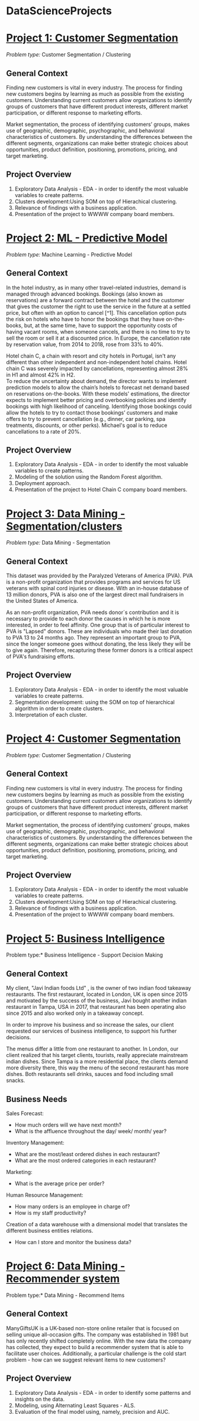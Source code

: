 # DataScienceProjects

# [Project 1: Customer Segmentation ](https://github.com/BeatrizChumbinho/customer_segmentationWWW)

*Problem type:* Customer Segmentation / Clustering

## General Context

Finding new customers is vital in every industry. The process for finding new
customers begins by learning as much as possible from the existing customers.
Understanding current customers allow organizations to identify groups of
customers that have different product interests, different market
participation, or different response to marketing efforts.

Market segmentation, the process of identifying customers’ groups, makes use
of geographic, demographic, psychographic, and behavioral characteristics of
customers. By understanding the differences between the different segments,
organizations can make better strategic choices about opportunities, product
definition, positioning, promotions, pricing, and target marketing.


## Project Overview

1. Exploratory Data Analysis - EDA - in order to identify the most valuable variables to create patterns.
2. Clusters development:Using SOM on top of Hierachical clustering.
3. Relevance of findings with a business application.
4. Presentation of the project to WWWW company board members.



# [Project 2: ML - Predictive Model ](https://github.com/BeatrizChumbinho/PredictiveModel_HotelCancelations)

*Problem type:* Machine Learning - Predictive Model

## General Context

In the hotel industry, as in many other travel-related industries, demand is managed through advanced bookings. Bookings (also known as reservations) are a forward contract between the hotel and the customer that gives the customer the right to use the service in the future at a settled price, but often with an option to cancel [^1]. This cancellation option puts the risk on hotels who have to honor the bookings that they have on-the-books, but, at the same time, have to support the opportunity costs of having vacant rooms, when someone cancels, and there is no time to try to sell the room or sell it at a discounted price. In Europe, the cancellation rate by reservation value, from 2014 to 2018, rose from 33% to 40%.

Hotel chain C, a chain with resort and city hotels in Portugal, isn't any different than other independent and non-independent hotel chains. Hotel chain C was severely impacted by cancellations, representing almost 28% in H1 and almost 42% in H2.  
To reduce the uncertainty about demand, the director wants to implement prediction models to allow the chain’s hotels to forecast net demand based on reservations on-the-books. With these models' estimations, the director expects to implement better pricing and overbooking policies and identify bookings with high likelihood of canceling. Identifying those bookings could allow the hotels to try to contact those bookings’ customers and make offers to try to prevent cancellation (e.g., dinner, car parking, spa treatments, discounts, or other perks). Michael's goal is to reduce cancellations to a rate of 20%.


## Project Overview

1. Exploratory Data Analysis - EDA - in order to identify the most valuable variables to create patterns.
2. Modeling of the solution using the Random Forest algorithm.
3. Deployment approach.
4. Presentation of the project to Hotel Chain C company board members.



# [Project 3: Data Mining - Segmentation/clusters ](https://github.com/BeatrizChumbinho/Clustering-Customer-Segmentation-for-PVA-)

*Problem type:* Data Mining - Segmentation

## General Context

This dataset was provided by the Paralyzed Veterans of America (PVA). PVA is a non-profit
organization that provides programs and services for US veterans with spinal cord injuries or disease.
With an in-house database of 13 million donors, PVA is also one of the largest direct mail fundraisers in
the United States of America.

As an non-profit organization, PVA needs donor´s contribution and it is necessary to provide to each donor the causes in which he is more interested, in order to feel affinity. 
One group that is of particular interest to PVA is "Lapsed" donors. These are individuals who made their last donation to PVA 13 to 24 months ago. They represent an important group to PVA, since the longer someone goes without donating, the less likely they will be to give again. Therefore, recapturing these former donors is a critical aspect of PVA's fundraising efforts.


## Project Overview

1. Exploratory Data Analysis - EDA - in order to identify the most valuable variables to create patterns.
2. Segmentation development: using the SOM on top of hierarchical algorithm in order to create clusters.
3. Interpretation of each cluster.


# [Project 4: Customer Segmentation ](https://github.com/BeatrizChumbinho/customer_segmentationWWW)

*Problem type:* Customer Segmentation / Clustering

## General Context

Finding new customers is vital in every industry. The process for finding new
customers begins by learning as much as possible from the existing customers.
Understanding current customers allow organizations to identify groups of
customers that have different product interests, different market
participation, or different response to marketing efforts.

Market segmentation, the process of identifying customers’ groups, makes use
of geographic, demographic, psychographic, and behavioral characteristics of
customers. By understanding the differences between the different segments,
organizations can make better strategic choices about opportunities, product
definition, positioning, promotions, pricing, and target marketing.


## Project Overview

1. Exploratory Data Analysis - EDA - in order to identify the most valuable variables to create patterns.
2. Clusters development:Using SOM on top of Hierachical clustering.
3. Relevance of findings with a business application.
4. Presentation of the project to WWWW company board members.






# [Project 5: Business Intelligence ](https://app.powerbi.com/groups/b3ae7c72-8805-4682-b07f-50014952b201/reports/220eea07-9936-475c-9da8-b2496a6921f6/ReportSection2e8fe454bd31e47b8c8a)

Problem type:* Business Intelligence - Support Decision Making

## General Context

My client, "Javi Indian foods Ltd" , is the owner of two indian food takeaway restaurants. The first restaurant, located in London, UK is open since 2015 and motivated by the success of the business, Javi bought another indian restaurant in Tampa, USA in 2017, that restaurant has been operating also since 2015 and also worked only in a takeaway concept. 

In order to improve his business and so increase the sales, our client requested our services of business intelligence, to support his further decisions.

The menus differ a little from one restaurant to another. In London, our client realized that his target clients, tourists, really appreciate mainstream indian dishes. Since Tampa is a more residential place, the clients demand more diversity there, this way the menu of the second restaurant has more dishes. Both restaurants sell drinks, sauces and food including small snacks.

## Business Needs
Sales Forecast:
 - How much orders will we have next month?
 - What is the affluence throughout the day/ week/ month/ year? 

Inventory Management: 
 - What are the most/least ordered dishes in each restaurant?
 - What are the most ordered categories in each restaurant?

Marketing: 
 - What is the average price per order?

Human Resource Management:
 - How many orders is an employee in charge of?
 - How is my staff productivity?

Creation of a data warehouse with a dimensional model that translates the different business entities relations. 
 - How can I store and monitor the business data?





 # [Project 6: Data Mining - Recommender system](https://github.com/BeatrizChumbinho/RecommenderSystem)

Problem type:* Data Mining - Recommend Items

## General Context

ManyGiftsUK is a UK-based non-store online retailer that is focused on selling unique all-occasion gifts. The company was established in 1981 but has only recently shifted completely online. With the new data the company has collected, they expect to build a recommender system that is able to facilitate user choices.
Additionally, a particular challenge is the cold start problem - how can we suggest relevant items to new customers?

## Project Overview

1. Exploratory Data Analysis - EDA - in order to identify some patterns and insights on the data.
2. Modeling, using Alternating Least Squares - ALS.
3. Evaluation of the final model using, namely, precision and AUC.
